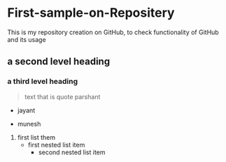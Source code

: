 # First-sample-on-Repositery
This is my repository creation on GitHub, to check functionality of GitHub and its usage  
##  a second level heading
###  a third level heading
> text that is quote
> parshant
- jayant
+ munesh
 1. first list them
    - first nested list item
      - second nested list item 
